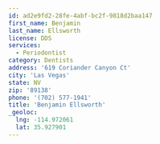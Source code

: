 ```yaml
---
id: ad2e9fd2-28fe-4abf-bc2f-9818d2baa147
first_name: Benjamin
last_name: Ellsworth
license: DDS
services:
  - Periodontist
category: Dentists
address: '619 Coriander Canyon Ct'
city: 'Las Vegas'
state: NV
zip: '89138'
phone: '(702) 577-1941'
title: 'Benjamin Ellsworth'
_geoloc:
  lng: -114.972061
  lat: 35.927901
---
```

